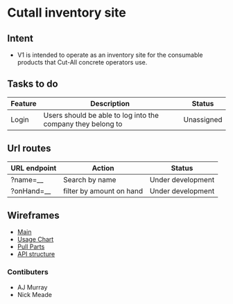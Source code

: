 # Cutall  inventory site

## Intent
- V1 is intended to operate as an inventory site for the consumable products that Cut-All concrete operators use.

## Tasks to do
|  Feature | Description | Status
|---|---| ---|
| Login| Users should be able to log into the company they belong to | Unassigned

## Url routes
|  URL endpoint |Action | Status
|---|---| ---|
|?name=__| Search by name | Under development
|?onHand=__| filter by amount on hand | Under development

## Wireframes
- [Main](https://imgur.com/7Cjm0kI)
- [Usage Chart](https://imgur.com/JoWB1ic)
- [Pull Parts](https://imgur.com/Ut4NBXH)
- [API structure](https://imgur.com/A4Tlfjb)

### Contibuters
- AJ Murray
- Nick Meade